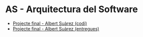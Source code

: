 # AS - Arquitectura del Software

- [Projecte final - Albert Suàrez (codi)](https://github.com/AlbertSuarez/ShowsCom-AS)
- [Projecte final - Albert Suàrez (entregues)](/Practica_ShowsCom)
